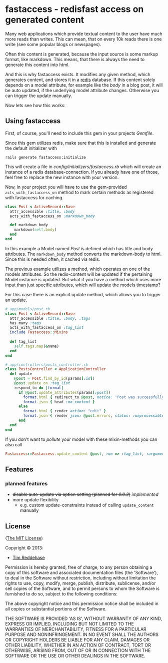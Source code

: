 # fastaccess - redisfast access on generated content

Many web applications which provide textual content to the user
have much more reads than writes. This can mean, that on
every 10k reads there is one write (see some popular
blogs or newspages). 

Often this content is generated, because the input source
is some markup format, like markdown. This means, that
there is always the need to generate this content into
html. 

And this is why fastaccess exists. 
It modifies any given method, which generates content,
and stores it in a [redis][redis] database.
If this content solely depends on a model attribute,
for example like the *body* in a blog post, it will
be auto updated, if the underlying model attribute
changes. Otherwise you can trigger the update manually.

Now lets see how this works:

## Using fastaccess

First, of course, you'll need to include this gem in your
projects *Gemfile*.

Since this gem utilizes redis, make sure that this is installed
and generate the default initializer with

    rails generate fastaccess:initialize

This will create a file in *config/initializers/fastaccess.rb* which
will create an instance of a redis database-connection. If you already
have one of those, feel free to replace the new instance with your version.

Now, in your project you will have to use the gem-provided
`acts_with_fastaccess_on` method to mark certain methods
as registered with fastaccess for caching.

```ruby
class Post < ActiveRecord::Base
  attr_accessible :title, :body
  acts_with_fastaccess_on :markdown_body

  def markdown_body
    markdown(self.body)
  end
end
```

In this example a Model named *Post* is defined which has title and
body attributes. The `markdown_body` method converts the markdown-body to
html. Since this is needed often, it cached via redis.

The previous example utilizes a method, which operates on one of the models
attributes. So the redis-content will be updated if the pertaining Model
instance is updated. But what if you have a method which uses more input
than just specific attributes, which will update the models timestamp?

For this case there is an explicit update method, which allows you
to trigger an update.

```ruby
# app/models/post.rb
class Post < ActiveRecord::Base
  attr_accessible :title, :body, :tags
  has_many :tags
  acts_with_fastaccess_on :tag_list
  include Fastaccess::Mixins
  
  def tag_list
    self.tags.map(&name)
  end
end

# app/controllers/posts_controller.rb
class PostsController < ApplicationController
  def update
    @post = Post.find_by_id(params[:id])
    @post.update_on :tag_list
    respond_to do |format|
      if @post.update_attributes(params[:post])
        format.html { redirect_to @post, notice: 'Post was successfully updated.' }
        format.json { head :no_content }
      else
        format.html { render action: "edit" }
        format.json { render json: @post.errors, status: :unprocessable_entity }
      end 
  end
end
```

If you don't want to *pollute* your model with these mixin-methods you
can also call 

```ruby
Fastaccess::Fastaccess.update_content @post, :on => :tag_list, :arguments => []
```

## Features

### planned features

- ~~disable auto-update via option setting (planned for *0.0.2*)~~ *implemented*
- more update flexibility
  - e.g. custom update-constraints instead of calling `update_content` manually

## License

([The MIT License][mit])

Copyright © 2013:

- [Tim Reddehase][1]

Permission is hereby granted, free of charge, to any person obtaining
a copy of this software and associated documentation files (the
'Software'), to deal in the Software without restriction, including
without limitation the rights to use, copy, modify, merge, publish,
distribute, sublicense, and/or sell copies of the Software, and to
permit persons to whom the Software is furnished to do so, subject to
the following conditions:

The above copyright notice and this permission notice shall be
included in all copies or substantial portions of the Software.

THE SOFTWARE IS PROVIDED 'AS IS', WITHOUT WARRANTY OF ANY KIND,
EXPRESS OR IMPLIED, INCLUDING BUT NOT LIMITED TO THE WARRANTIES OF
MERCHANTABILITY, FITNESS FOR A PARTICULAR PURPOSE AND NONINFRINGEMENT.
IN NO EVENT SHALL THE AUTHORS OR COPYRIGHT HOLDERS BE LIABLE FOR ANY
CLAIM, DAMAGES OR OTHER LIABILITY, WHETHER IN AN ACTION OF CONTRACT,
TORT OR OTHERWISE, ARISING FROM, OUT OF OR IN CONNECTION WITH THE
SOFTWARE OR THE USE OR OTHER DEALINGS IN THE SOFTWARE.

[mit]: http://opensource.org/licenses/MIT
[redis]: http://redis.io/
[1]: http://rightsrestricted.com
